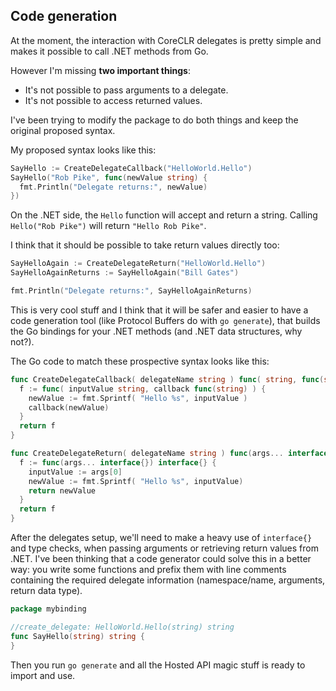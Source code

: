 ## Code generation

At the moment, the interaction with CoreCLR delegates is pretty simple and makes it possible to call .NET methods from Go.

However I'm missing **two important things**:

* It's not possible to pass arguments to a delegate.
* It's not possible to access returned values.

I've been trying to modify the package to do both things and keep the original proposed syntax.

My proposed syntax looks like this:
```go
SayHello := CreateDelegateCallback("HelloWorld.Hello")
SayHello("Rob Pike", func(newValue string) {
  fmt.Println("Delegate returns:", newValue)
})
```

On the .NET side, the `Hello` function will accept and return a string. Calling `Hello("Rob Pike")` will return `"Hello Rob Pike"`.

I think that it should be possible to take return values directly too:

```go
SayHelloAgain := CreateDelegateReturn("HelloWorld.Hello")
SayHelloAgainReturns := SayHelloAgain("Bill Gates")

fmt.Println("Delegate returns:", SayHelloAgainReturns)
```

This is very cool stuff and I think that it will be safer and easier to have a code generation tool (like Protocol Buffers do with `go generate`), that builds the Go bindings for your .NET methods (and .NET data structures, why not?).

The Go code to match these prospective syntax looks like this:
```go
func CreateDelegateCallback( delegateName string ) func( string, func(string) ) {
  f := func( inputValue string, callback func(string) ) {
    newValue := fmt.Sprintf( "Hello %s", inputValue )
    callback(newValue)
  }
  return f
}

func CreateDelegateReturn( delegateName string ) func(args... interface{}) interface{} {
  f := func(args... interface{}) interface{} {
    inputValue := args[0]
    newValue := fmt.Sprintf( "Hello %s", inputValue)
    return newValue
  }
  return f
}
```

After the delegates setup, we'll need to make a heavy use of `interface{}` and type checks, when passing arguments or retrieving return values from .NET. I've been thinking that a code generator could solve this in a better way: you write some functions and prefix them with line comments containing the required delegate information (namespace/name, arguments, return data type).

```go
package mybinding

//create_delegate: HelloWorld.Hello(string) string
func SayHello(string) string {
}
```

Then you run `go generate` and all the Hosted API magic stuff is ready to import and use.
